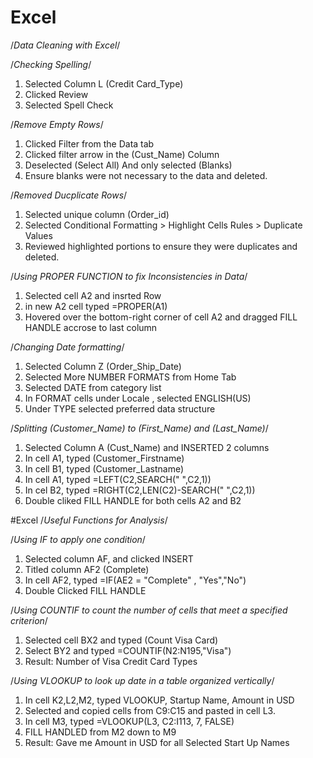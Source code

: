 # Excel
/*Data Cleaning with Excel*/

/*Checking Spelling*/
1. Selected Column L (Credit Card_Type)
2. Clicked Review
3. Selected Spell Check 

/*Remove Empty Rows*/
1. Clicked Filter from the Data tab
2. Clicked filter arrow in the (Cust_Name) Column
3. Deselected (Select All) And only selected (Blanks)
4. Ensure blanks were not necessary to the data and deleted.

/*Removed Ducplicate Rows*/
1. Selected unique column (Order_id)
2. Selected Conditional Formatting > Highlight Cells Rules > Duplicate Values
3. Reviewed highlighted portions to ensure they were duplicates and deleted.

/*Using PROPER FUNCTION to fix Inconsistencies in Data*/
1. Selected cell A2 and insrted Row
2. in new A2 cell typed =PROPER(A1)
3. Hovered over the bottom-right corner of cell A2 and dragged FILL HANDLE accrose to last column

/*Changing Date formatting*/
1. Selected Column Z (Order_Ship_Date)
2. Selected More NUMBER FORMATS from Home Tab
3. Selected DATE from category list
4. In FORMAT cells under Locale , selected ENGLISH(US)
5. Under TYPE selected preferred data structure

/*Splitting (Customer_Name) to (First_Name) and (Last_Name)*/
1. Selected Column A (Cust_Name) and INSERTED 2 columns
2. In cell A1, typed (Customer_Firstname)
3. In cell B1, typed (Customer_Lastname)
4. In cell A1, typed =LEFT(C2,SEARCH(" ",C2,1))
5. In cel B2, typed =RIGHT(C2,LEN(C2)-SEARCH(" ",C2,1))
6. Double cliked FILL HANDLE for both cells A2 and B2

#Excel 
/*Useful Functions for Analysis*/

/*Using IF to apply one condition*/
1. Selected column AF, and clicked INSERT
2. Titled column AF2 (Complete)
3. In cell AF2, typed =IF(AE2 = "Complete" , "Yes","No")
4. Double Clicked FILL HANDLE

/*Using COUNTIF to count the number of cells that meet a specified criterion*/
1. Selected cell BX2 and typed (Count Visa Card)
2. Select BY2 and typed =COUNTIF(N2:N195,"Visa")
3. Result: Number of Visa Credit Card Types

/*Using VLOOKUP to look up date in a table organized vertically*/
1. In cell K2,L2,M2, typed VLOOKUP, Startup Name, Amount in USD
2. Selected and copied cells from C9:C15 and pasted in cell L3.
3. In cell M3, typed =VLOOKUP(L3, C2:I113, 7, FALSE) 
4. FILL HANDLED from M2 down to M9 
5. Result: Gave me Amount in USD for all Selected Start Up Names 
